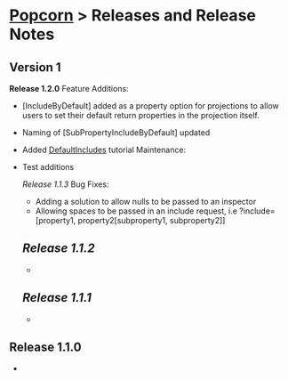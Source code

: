 # [Popcorn](../README.md) > Releases and Release Notes

## Version 1
**Release 1.2.0**
Feature Additions:
- [IncludeByDefault] added as a property option for projections to allow users to set their default return properties in the projection itself.
- Naming of [SubPropertyIncludeByDefault] updated
- Added [DefaultIncludes](dotnet/DotNetTutorialDefaultIncludes.md) tutorial
Maintenance:
- Test additions

	*Release 1.1.3*
	Bug Fixes:
	- Adding a solution to allow nulls to be passed to an inspector
	- Allowing spaces to be passed in an include request, i.e ?include=[property1, property2[subproperty1, subproperty2]]

	*Release 1.1.2*
	-
	-

	*Release 1.1.1*
	-
	-

**Release 1.1.0**
 -
 -

